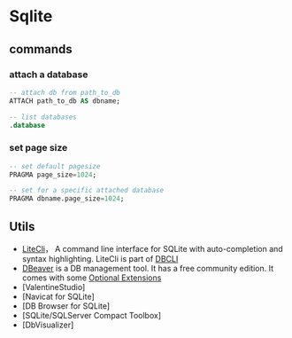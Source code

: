 # Sqlite


## commands

### attach a database

```sql
-- attach db from path_to_db
ATTACH path_to_db AS dbname;

-- list databases
.database
```

### set page size

```sql
-- set default pagesize
PRAGMA page_size=1024;

-- set for a specific attached database
PRAGMA dbname.page_size=1024;
```

## Utils

* [LiteCli](https://litecli.com/)， A command line interface for SQLite with auto-completion and syntax highlighting. LiteCli is part of [DBCLI](https://www.dbcli.com/)
* [DBeaver](https://dbeaver.io) is a DB management tool. It has a free community edition. It comes with some [Optional Extensions](https://github.com/dbeaver/dbeaver/wiki/Optional-extensions)
* [ValentineStudio]
* [Navicat for SQLite]
* [DB Browser for SQLite]
* [SQLite/SQLServer Compact Toolbox]
* [DbVisualizer]